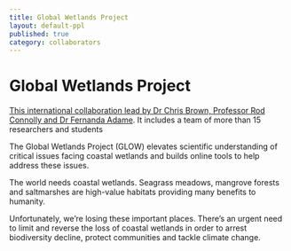 ```yaml
---
title: Global Wetlands Project
layout: default-ppl
published: true
category: collaborators
---
```


# Global Wetlands Project

[This international collaboration lead by Dr Chris Brown, Professor Rod Connolly and Dr Fernanda Adame](https://globalwetlandsproject.org/). It includes a team of more than 15 researchers and students

The Global Wetlands Project (GLOW) elevates scientific understanding of critical issues facing coastal wetlands and builds online tools to help address these issues.

The world needs coastal wetlands. Seagrass meadows, mangrove forests and saltmarshes are high-value habitats providing many benefits to humanity.

Unfortunately, we’re losing these important places. There’s an urgent need to limit and reverse the loss of coastal wetlands in order to arrest biodiversity decline, protect communities and tackle climate change.


